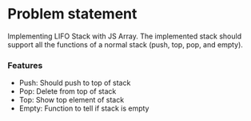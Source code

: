 # Problem statement

Implementing LIFO Stack with JS Array. The implemented stack should support all the functions of a normal stack (push, top, pop, and empty).

### Features

- Push: Should push to top of stack
- Pop: Delete from top of stack
- Top: Show top element of stack
- Empty: Function to tell if stack is empty
